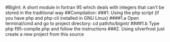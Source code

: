 #BigInt: A short module in fortran 95 which deals with integers that can't be stored in the traditional way
##Compilation:
###1. Using the php script (if you have php and php-cli installed in GNU Linux)
####1.a Open terminal/cmd and go to project directory: cd path/to/bigint/
####1.b Type php f95-compile.php and follow the instructions
###2. Using silverfrost just create a new project from this source
